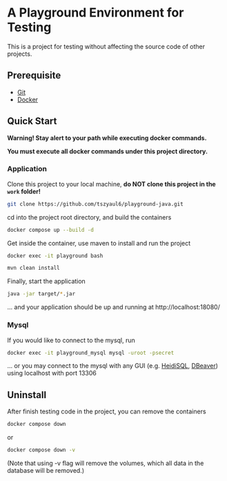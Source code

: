 # A Playground Environment for Testing
This is a project for testing without affecting the source code of other projects.

## Prerequisite
- [Git](https://git-scm.com/)
- [Docker](https://www.docker.com/)

## Quick Start
**Warning! Stay alert to your path while executing docker commands.**

**You must execute all docker commands under this project directory.**

### Application
Clone this project to your local machine, **do NOT clone this project in the `work` folder!**
```bash
git clone https://github.com/tszyaul6/playground-java.git
```

cd into the project root directory, and build the containers
```bash
docker compose up --build -d
```
Get inside the container, use maven to install and run the project
```bash
docker exec -it playground bash
```
```bash
mvn clean install
```
Finally, start the application
```bash
java -jar target/*.jar
```
... and your application should be up and running at http://localhost:18080/

### Mysql
If you would like to connect to the mysql, run
```bash
docker exec -it playground_mysql mysql -uroot -psecret
```
... or you may connect to the mysql with any GUI (e.g. [HeidiSQL](https://www.heidisql.com/), [DBeaver](https://dbeaver.io/)) using localhost with port 13306

## Uninstall
After finish testing code in the project, you can remove the containers
```bash
docker compose down
```
or
```bash
docker compose down -v
```
(Note that using -v flag will remove the volumes, which all data in the database will be removed.)
